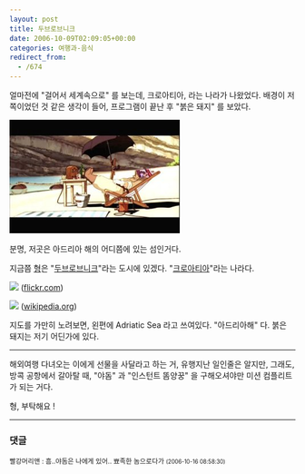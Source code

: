 ```yaml
---
layout: post
title: 두브로브니크
date: 2006-10-09T02:09:05+00:00
categories: 여행과-음식
redirect_from:
  - /674
---
```


얼마전에 "걸어서 세계속으로" 를 보는데, 크로아티아, 라는 나라가 나왔었다. 배경이 저쪽이었던 것 같은 생각이 들어, 프로그램이 끝난 후 "붉은 돼지" 를 보았다.

![ ](/assets/media/uploads_2006_10_20031208-000017.jpg)

 

분명, 저곳은 아드리아 해의 어디쯤에 있는 섬인거다.

지금쯤 <a href="http://rancet.com/bbs/view.php?id=rancetonly&amp;no=1114" target="bb">형</a>은 "<a href="http://www.flickr.com/search/?q=dubrovnik" target="bb">두브로브니크</a>"라는 도시에 있겠다. "<a href="http://ko.wikipedia.org/wiki/%ED%81%AC%EB%A1%9C%EC%95%84%ED%8B%B0%EC%95%84" target="bb">크로아티아</a>"라는 나라다.

<a href="http://www.flickr.com/photos/worldwalker/135103249/" target="bb"><img src="http://static.flickr.com/56/135103249_54c6ca5be8.jpg" /></a> (<a href="flickr.com" target="bb">flickr.com</a>)

<img src="http://upload.wikimedia.org/wikipedia/commons/thumb/f/fc/Hr-map.png/200px-Hr-map.png" /> (<a href="wikipedia.org" target="bb">wikipedia.org</a>)

지도를 가만히 노려보면, 왼편에 Adriatic Sea 라고 쓰여있다. "아드리아해" 다. 붉은 돼지는 저기 어딘가에 있다.

---

해외여행 다녀오는 이에게 선물을 사달라고 하는 거, 유행지난 일인줄은 알지만, 그래도, 방콕 공항에서 갈아탈 때, "야돔" 과 "인스턴트 똠양꿍" 을 구해오셔야만 미션 컴플리트가 되는 거다.

형, 부탁해요 !

* * *

### 댓글



<!--- cmt:1074 --->
<!--- mail: --->
<!--- parent:0 --->

<small class=comment>빨강머리앤 : 흠..야돔은 나에게 있어.. 뾰족한 놈으로다가 <small>(2006-10-16 08:58:30)</small></small>


